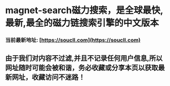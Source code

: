 # magnet-search磁力搜索，是全球最快,最新,最全的磁力链搜索引擎的中文版本

### 当前最新地址: [https://soucll.com](https://soucll.com)

## 由于我们对内容不过滤,并且不记录任何用户信息,所以网址随时可能会被和谐，务必收藏或分享本页以获取最新网址，收藏访问不迷路！